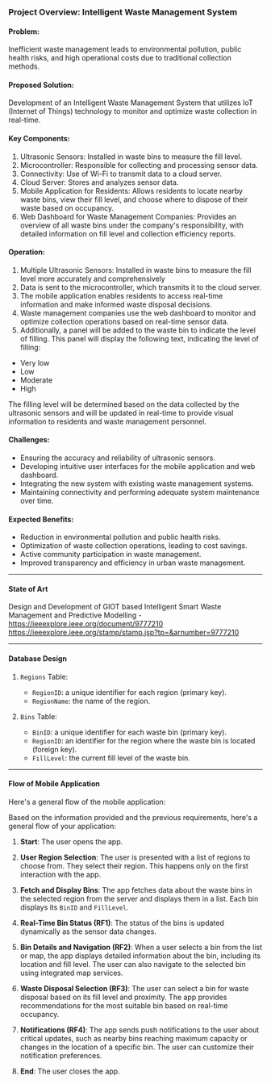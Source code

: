 ### Project Overview: Intelligent Waste Management System

#### Problem:

Inefficient waste management leads to environmental pollution, public health risks, and high operational costs due to traditional collection methods.

#### Proposed Solution:

Development of an Intelligent Waste Management System that utilizes IoT (Internet of Things) technology to monitor and optimize waste collection in real-time.

#### Key Components:

1.  Ultrasonic Sensors: Installed in waste bins to measure the fill level.
2.  Microcontroller: Responsible for collecting and processing sensor data.
3.  Connectivity: Use of Wi-Fi to transmit data to a cloud server.
4.  Cloud Server: Stores and analyzes sensor data.
5.  Mobile Application for Residents: Allows residents to locate nearby waste bins, view their fill level, and choose where to dispose of their waste based on occupancy.
6.  Web Dashboard for Waste Management Companies: Provides an overview of all waste bins under the company's responsibility, with detailed information on fill level and collection efficiency reports.

#### Operation:

1.  Multiple Ultrasonic Sensors: Installed in waste bins to measure the fill level more accurately and comprehensively
2.  Data is sent to the microcontroller, which transmits it to the cloud server.
3.  The mobile application enables residents to access real-time information and make informed waste disposal decisions.
4.  Waste management companies use the web dashboard to monitor and optimize collection operations based on real-time sensor data.
5.  Additionally, a panel will be added to the waste bin to indicate the level of filling. This panel will display the following text, indicating the level of filling:

-   Very low
-   Low
-   Moderate
-   High

The filling level will be determined based on the data collected by the ultrasonic sensors and will be updated in real-time to provide visual information to residents and waste management personnel.


#### Challenges:

-   Ensuring the accuracy and reliability of ultrasonic sensors.
-   Developing intuitive user interfaces for the mobile application and web dashboard.
-   Integrating the new system with existing waste management systems.
-   Maintaining connectivity and performing adequate system maintenance over time.

#### Expected Benefits:

-   Reduction in environmental pollution and public health risks.
-   Optimization of waste collection operations, leading to cost savings.
-   Active community participation in waste management.
-   Improved transparency and efficiency in urban waste management.

----------------------------------------------------------------------------------------------

#### State of Art 
Design and Development of GIOT based Intelligent Smart Waste Management and Predictive Modelling - https://ieeexplore.ieee.org/document/9777210 https://ieeexplore.ieee.org/stamp/stamp.jsp?tp=&arnumber=9777210

-----------------------------------------------------------------------------------------------
#### Database Design

1.  `Regions` Table:

    -   `RegionID`: a unique identifier for each region (primary key).
    -   `RegionName`: the name of the region.
2.  `Bins` Table:

    -   `BinID`: a unique identifier for each waste bin (primary key).
    -   `RegionID`: an identifier for the region where the waste bin is located (foreign key).
    -   `FillLevel`: the current fill level of the waste bin.

---------------------------------------------------------


#### Flow of Mobile Application

Here's a general flow of the mobile application:

Based on the information provided and the previous requirements, here's a general flow of your application:

1.  **Start**: The user opens the app.

2.  **User Region Selection**: The user is presented with a list of regions to choose from. They select their region. This happens only on the first interaction with the app.

3.  **Fetch and Display Bins**: The app fetches data about the waste bins in the selected region from the server and displays them in a list. Each bin displays its `BinID` and `FillLevel`.

4.  **Real-Time Bin Status (RF1)**: The status of the bins is updated dynamically as the sensor data changes.

5.  **Bin Details and Navigation (RF2)**: When a user selects a bin from the list or map, the app displays detailed information about the bin, including its location and fill level. The user can also navigate to the selected bin using integrated map services.

6.  **Waste Disposal Selection (RF3)**: The user can select a bin for waste disposal based on its fill level and proximity. The app provides recommendations for the most suitable bin based on real-time occupancy.

7.  **Notifications (RF4)**: The app sends push notifications to the user about critical updates, such as nearby bins reaching maximum capacity or changes in the location of a specific bin. The user can customize their notification preferences.

8.  **End**: The user closes the app.
